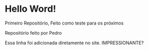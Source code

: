 # Hello Word!
 Primeiro Repositório, Feito como teste para os próximos
 
 Repositório feito por Pedro

 Essa linha foi adicionada diretamente no site. IMPRESSIONANTE?
